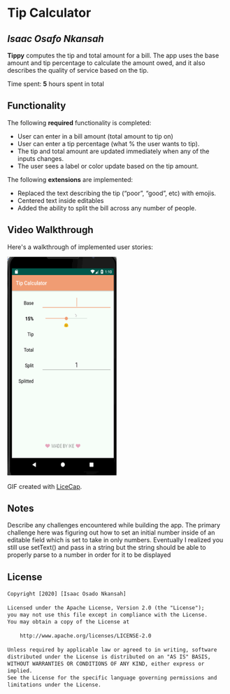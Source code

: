 # Tip Calculator 

## *Isaac Osafo Nkansah*

**Tippy** computes the tip and total amount for a bill. The app uses the base amount and tip percentage to calculate the amount owed, and it also describes the quality of service based on the tip.

Time spent: **5** hours spent in total

## Functionality 

The following **required** functionality is completed:

* User can enter in a bill amount (total amount to tip on)
* User can enter a tip percentage (what % the user wants to tip).
* The tip and total amount are updated immediately when any of the inputs changes.
* The user sees a label or color update based on the tip amount. 

The following **extensions** are implemented:

* Replaced the text describing the tip (“poor”, “good”, etc) with emojis.
* Centered text inside editables
* Added the ability to split the bill across any number of people.

## Video Walkthrough

Here's a walkthrough of implemented user stories:

<img src='https://github.com/ike97/CS_194_Assignment_1/blob/master/demo.gif' title='Video Walkthrough' width='250' height='500' alt='Video Walkthrough' />

GIF created with [LiceCap](http://www.cockos.com/licecap/).

## Notes

Describe any challenges encountered while building the app.
The primary challenge here was figuring out how to set an initial number inside of an 
editable field which is set to take in only numbers. Eventually I realized you still use setText()
and pass in a string but the string should be able to properly parse to a number in order for 
it to be displayed

## License

    Copyright [2020] [Isaac Osado Nkansah]

    Licensed under the Apache License, Version 2.0 (the "License");
    you may not use this file except in compliance with the License.
    You may obtain a copy of the License at

        http://www.apache.org/licenses/LICENSE-2.0

    Unless required by applicable law or agreed to in writing, software
    distributed under the License is distributed on an "AS IS" BASIS,
    WITHOUT WARRANTIES OR CONDITIONS OF ANY KIND, either express or implied.
    See the License for the specific language governing permissions and
    limitations under the License.